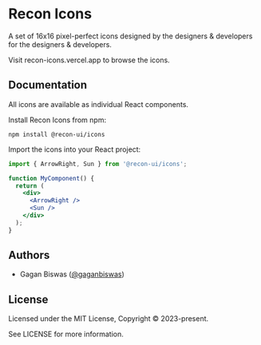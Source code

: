 # Recon Icons

A set of 16x16 pixel-perfect icons designed by the designers & developers for the designers & developers.

Visit recon-icons.vercel.app to browse the icons.

## Documentation

All icons are available as individual React components.

Install Recon Icons from npm:

```shell
npm install @recon-ui/icons
```

Import the icons into your React project:

```jsx
import { ArrowRight, Sun } from '@recon-ui/icons';

function MyComponent() {
  return (
    <div>
      <ArrowRight />
      <Sun />
    </div>
  );
}
```

## Authors

- Gagan Biswas ([@gaganbiswas](https://github.com/gaganbiswas)) 

## License

Licensed under the MIT License, Copyright © 2023-present.

See LICENSE for more information.
